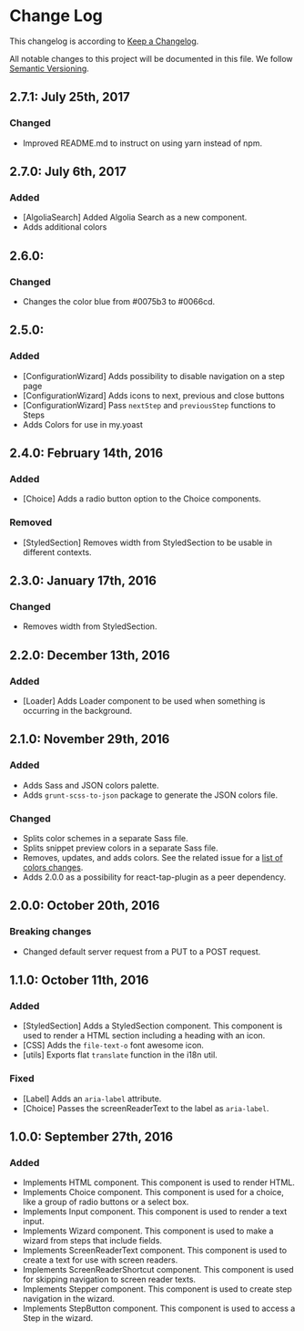# Change Log

This changelog is according to [Keep a Changelog](http://keepachangelog.com).

All notable changes to this project will be documented in this file.
We follow [Semantic Versioning](http://semver.org/).

## 2.7.1: July 25th, 2017

### Changed

* Improved README.md to instruct on using yarn instead of npm.

## 2.7.0: July 6th, 2017

### Added

* [AlgoliaSearch] Added Algolia Search as a new component.
* Adds additional colors

## 2.6.0:

### Changed

* Changes the color blue from #0075b3 to #0066cd.

## 2.5.0: 

### Added

* [ConfigurationWizard] Adds possibility to disable navigation on a step page
* [ConfigurationWizard] Adds icons to next, previous and close buttons
* [ConfigurationWizard] Pass `nextStep` and `previousStep` functions to Steps
* Adds Colors for use in my.yoast

## 2.4.0: February 14th, 2016

### Added

* [Choice] Adds a radio button option to the Choice components.

### Removed

* [StyledSection] Removes width from StyledSection to be usable in different contexts.

## 2.3.0: January 17th, 2016

### Changed

* Removes width from StyledSection.

## 2.2.0: December 13th, 2016
 
### Added

* [Loader] Adds Loader component to be used when something is occurring in the background.

## 2.1.0: November 29th, 2016

### Added

* Adds Sass and JSON colors palette.
* Adds `grunt-scss-to-json` package to generate the JSON colors file.

### Changed

* Splits color schemes in a separate Sass file.
* Splits snippet preview colors in a separate Sass file.
* Removes, updates, and adds colors. See the related issue for a [list of colors changes](https://github.com/Yoast/yoast-components/issues/106).
* Adds 2.0.0 as a possibility for react-tap-plugin as a peer dependency.

## 2.0.0: October 20th, 2016

### Breaking changes

* Changed default server request from a PUT to a POST request.

## 1.1.0: October 11th, 2016

### Added

* [StyledSection] Adds a StyledSection component. This component is used to render a HTML section including a heading with an icon.
* [CSS] Adds the `file-text-o` font awesome icon.
* [utils] Exports flat `translate` function in the i18n util.

### Fixed

* [Label] Adds an `aria-label` attribute.
* [Choice] Passes the screenReaderText to the label as `aria-label`.

## 1.0.0: September 27th, 2016

### Added

* Implements HTML component. This component is used to render HTML.
* Implements Choice component. This component is used for a choice, like a group of radio buttons or a select box.
* Implements Input component. This component is used to render a text input.
* Implements Wizard component. This component is used to make a wizard from steps that include fields.
* Implements ScreenReaderText component. This component is used to create a text for use with screen readers.
* Implements ScreenReaderShortcut component. This component is used for skipping navigation to screen reader texts.
* Implements Stepper component. This component is used to create step navigation in the wizard.
* Implements StepButton component. This component is used to access a Step in the wizard.
